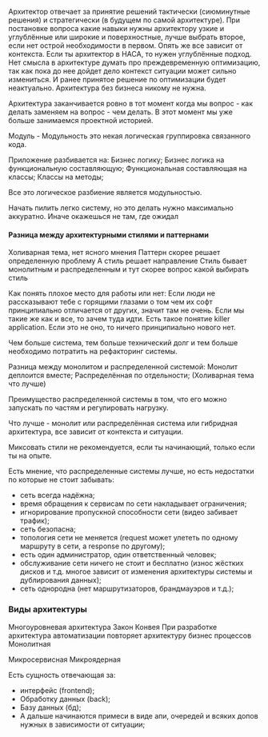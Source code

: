 Архитектор отвечает за принятие решений тактически (сиюминутные решения) и стратегически (в будущем по самой архитектуре).
При постановке вопроса какие навыки нужны архитектору узкие и углублённые или широкие и поверхностные, лучше выбрать второе, если нет острой необходимости в первом. Опять же все зависит от контекста. Если ты архитектор в НАСА, то нужен углублённые подход.
Нет смысла в архитектуре думать про преждевременную оптимизацию, так как пока до нее дойдет дело контекст ситуации может сильно измениться. И ранее принятое решение по оптимизации будет неактуально.
Архитектура без бизнеса никому не нужна.

Архитектура заканчивается ровно в тот момент когда мы вопрос - как делать заменяем на вопрос - чем делать. В этот момент мы уже больше занимаемся проектной историей.

Модуль - Модульность это некая логическая группировка связанного кода.

Приложение разбивается на:
Бизнес логику;
Бизнес логика на функциональную составляющую;
Функциональная составляющая на классы;
Классы на методы;

Все это логическое разбиение является модульностью.

Начать пилить легко систему, но это делать нужно максимально аккуратно. Иначе окажешься не там, где ожидал

#### Разница между архитектурными стилями и паттернами
Холиварная тема, нет ясного мнения
Паттерн скорее решает определенную проблему
А стиль решает направление
Стиль бывает монолитным и распределенным и тут скорее вопрос какой выбирать стиль

Как понять плохое место для работы или нет:
Если люди не рассказывают тебе с горящими глазами о том чем их софт принципиально отличается от других, значит там не очень.
Если мы такие же как и все, то зачем туда идти.
Есть такое понятие killer application. Если это не оно, то ничего принципиально нового нет.

Чем больше система, тем больше технический долг и тем больше необходимо потратить на рефакторинг системы.

Разница между монолитом и распределенной системой:
Монолит деплоится вместе;
Распределённая по отдельности;
(Холиварная тема что лучше)

Преимущество распределенной системы в том, что его можно запускать по частям и регулировать нагрузку.

Что лучше - монолит или распределённая система или гибридная архитектура, все зависит от контекста и ситуации.

Миксовать стили не рекомендуется, если ты начинающий, только если ты на опыте.

Есть мнение, что распределенные системы лучше, но есть недостатки по которые не стоит забывать:
- сеть всегда надёжна;
- время обращения к сервисам по сети накладывает ограничения;
- игнорирование пропускной способности сети (видео забивает трафик);
- сеть безопасна;
- топология сети не меняется (request может улететь по одному маршруту в сети, а response по другому);
- есть один администратор, один ответственный человек;
- обслуживание сети ничего не стоит и бесплатно (износ жёстких дисков и т.д. многое зависит от изменения архитектуры системы и дублирования данных);
- сеть однородна (нет маршрутизаторов, брандмауэров и т.д.);

### Виды архитектуры
Многоуровневая архитектура
Закон Конвея
При разработке архитектура автоматизации повторяет архитектуру бизнес процессов
Монолитная

Микросервисная
Микроядерная

Есть сущность отвечающая за:
- интерфейс (frontend);
- Обработку данных (back);
- Базу данных (бд);
- А дальше начинаются примеси в виде апи, очередей и всяких допов нужных в зависимости от ситуации;